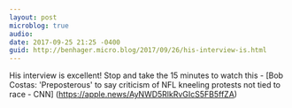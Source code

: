 ```yaml
---
layout: post
microblog: true
audio: 
date: 2017-09-25 21:25 -0400
guid: http://benhager.micro.blog/2017/09/26/his-interview-is.html
---
```

His interview is excellent! Stop and take the 15 minutes to watch this - [Bob Costas: 'Preposterous' to say criticism of NFL kneeling protests not tied to race - CNN]
(https://apple.news/AyNWD5RlkRvGIcS5FB5ffZA)
